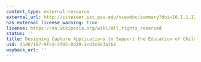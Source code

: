```yaml
---
content_type: external-resource
external_url: http://citeseer.ist.psu.edu/viewdoc/summary?doi=10.1.1.127.5538
has_external_license_warning: true
license: https://en.wikipedia.org/wiki/All_rights_reserved
status: ''
title: Designing Capture Applications to Support the Education of Children with Autism
uid: d5d07197-9fcd-4f05-8d29-2cd3c663a7b2
wayback_url: ''
---
```

